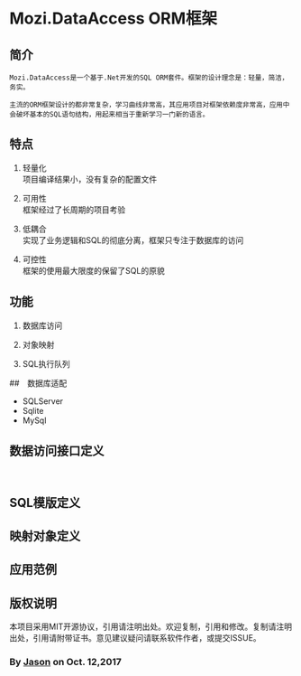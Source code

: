 ﻿# Mozi.DataAccess ORM框架

## 简介
	Mozi.DataAccess是一个基于.Net开发的SQL ORM套件。框架的设计理念是：轻量，简洁，务实。  

	主流的ORM框架设计的都非常复杂，学习曲线非常高，其应用项目对框架依赖度非常高，应用中会破坏基本的SQL语句结构，用起来相当于重新学习一门新的语言。

## 特点

1. 轻量化  
	项目编译结果小，没有复杂的配置文件

2. 可用性  
	框架经过了长周期的项目考验

3. 低耦合  
	实现了业务逻辑和SQL的彻底分离，框架只专注于数据库的访问

4. 可控性  
	框架的使用最大限度的保留了SQL的原貌

## 功能

1. 数据库访问

2. 对象映射

3. SQL执行队列

##　数据库适配

- SQLServer
- Sqlite
- MySql


## 数据访问接口定义

~~~csharp
	
~~~
## SQL模版定义

## 映射对象定义

## 应用范例

## 版权说明

本项目采用MIT开源协议，引用请注明出处。欢迎复制，引用和修改。复制请注明出处，引用请附带证书。意见建议疑问请联系软件作者，或提交ISSUE。

### By [Jason][1] on Oct. 12,2017 

[1]:mailto:brotherqian@163.com